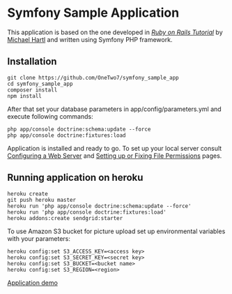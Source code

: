 # Symfony Sample Application

This application is based on the one developed in
[*Ruby on Rails Tutorial*](http://railstutorial.org/)
by [Michael Hartl](http://michaelhartl.com/)
and written using Symfony PHP framework.

## Installation

	git clone https://github.com/OneTwo7/symfony_sample_app
	cd symfony_sample_app
	composer install
	npm install

After that set your database parameters in app/config/parameters.yml
and execute following commands:

	php app/console doctrine:schema:update --force
	php app/console doctrine:fixtures:load

Application is installed and ready to go. To set up your local server
consult [Configuring a Web Server](http://symfony.com/doc/current/setup/web_server_configuration.html) and [Setting up or Fixing File Permissions](http://symfony.com/doc/current/setup/file_permissions.html) pages.

## Running application on heroku

	heroku create
	git push heroku master
	heroku run 'php app/console doctrine:schema:update --force'
	heroku run 'php app/console doctrine:fixtures:load'
	heroku addons:create sendgrid:starter

To use Amazon S3 bucket for picture upload set up environmental variables
with your parameters:

	heroku config:set S3_ACCESS_KEY=<access key>
	heroku config:set S3_SECRET_KEY=<secret key>
	heroku config:set S3_BUCKET=<bucket name>
	heroku config:set S3_REGION=<region>

[Application demo](https://secret-chamber-53101.herokuapp.com/)